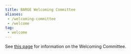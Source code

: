 ```yaml
---
title: BARGE Welcoming Committee
aliases:
 - /welcoming-committee
 - /welcome
tag:
 - welcome
---
```


See [this page](/resources/barge-welcoming-committee) for information on the Welcoming Committee.

